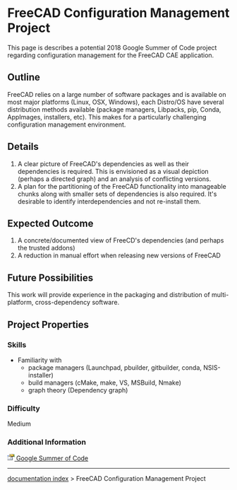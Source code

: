 # FreeCAD Configuration Management Project
This page is describes a potential 2018 Google Summer of Code project regarding configuration management for the FreeCAD CAE application.

## Outline

FreeCAD relies on a large number of software packages and is available on most major platforms (Linux, OSX, Windows), each Distro/OS have several distribution methods available (package managers, Libpacks, pip, Conda, AppImages, installers, etc). This makes for a particularly challenging configuration management environment.

## Details

1.  A clear picture of FreeCAD\'s dependencies as well as their dependencies is required. This is envisioned as a visual depiction (perhaps a directed graph) and an analysis of conflicting versions.
2.  A plan for the partitioning of the FreeCAD functionality into manageable chunks along with smaller sets of dependencies is also required. It\'s desirable to identify interdependencies and not re-install them.

## Expected Outcome 

1.  A concrete/documented view of FreeCD\'s dependencies (and perhaps the trusted addons)
2.  A reduction in manual effort when releasing new versions of FreeCAD

## Future Possibilities 

This work will provide experience in the packaging and distribution of multi-platform, cross-dependency software.

## Project Properties 

### Skills

-   Familiarity with
    -   package managers (Launchpad, pbuilder, gitbuilder, conda, NSIS-installer)
    -   build managers (cMake, make, VS, MSBuild, Nmake)
    -   graph theory (Dependency graph)

### Difficulty

Medium

### Additional Information 

[<img src="images/Property.png" style="width:16px"> Google Summer of Code](Category_Google_Summer_of_Code.md)

---
[documentation index](../README.md) > FreeCAD Configuration Management Project
